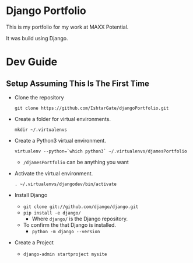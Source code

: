 # Django Portfolio

This is my portfolio for my work at MAXX Potential.

It was build using Django.

# Dev Guide

## Setup Assuming This Is The First Time

- Clone the repository
    
    `git clone https://github.com/IshtarGate/djangoPortfolio.git`

- Create a folder for virtual environments.

    `mkdir ~/.virtualenvs`
- Create a Python3 virtual environment.
    ```
    virtualenv --python=`which python3` ~/.virtualenvs/djamesPortfolio
    ```
    - `/djamesPortfolio` can be anything you want
- Activate the virtual environment.
    
    `. ~/.virtualenvs/djangodev/bin/activate`

- Install Django
    - `git clone git://github.com/django/django.git`
    - `pip install -e django/`
        - Where `django/` is the Django repository.
    - To confirm the that Django is installed.
        - `python -m django --version`
- Create a Project
    - `django-admin startproject mysite`
    